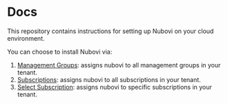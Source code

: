 # Docs
This repository contains instructions for setting up Nubovi on your cloud environment. 

You can choose to install Nubovi via:
1. [Management Groups](azure/deploy_nubovi_management_group.ps1): assigns nubovi to all management groups in your tenant.
2. [Subscriptions](azure/deploy_nubovi_subscriptions.ps1): assigns nubovi to all subscriptions in your tenant.
3. [Select Subscription](azure/deploy_nubovi_select_subscriptions.ps1): assigns nubovi to specific subscriptions in your tenant.